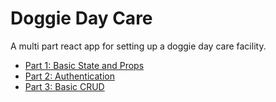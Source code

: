 # Doggie Day Care
A multi part react app for setting up a doggie day care facility.

* [Part 1: Basic State and Props](./part1.md)
* [Part 2: Authentication](./part2.md)
* [Part 3: Basic CRUD](./part3.md)